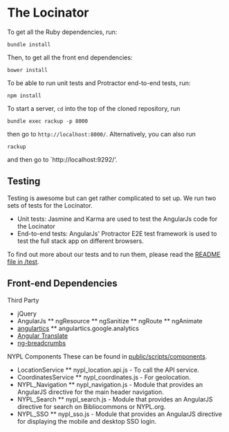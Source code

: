 # The Locinator

To get all the Ruby dependencies, run:

    bundle install

Then, to get all the front end dependencies:

    bower install

To be able to run unit tests and Protractor end-to-end tests, run:

    npm install

To start a server, `cd` into the top of the cloned repository, run

    bundle exec rackup -p 8000

then go to `http://localhost:8000/`. Alternatively, you can also run

    rackup

and then go to `http://localhost:9292/'.


## Testing

Testing is awesome but can get rather complicated to set up. We run two sets of tests for the Locinator.
* Unit tests: Jasmine and Karma are used to test the AngularJs code for the Locinator
* End-to-end tests: AngularJs' Protractor E2E test framework is used to test the full stack app on different browsers.

To find out more about our tests and to run them, please read the [README file in /test](test).

## Front-end Dependencies

Third Party
* jQuery
* AngularJs
** ngResource
** ngSanitize
** ngRoute
** ngAnimate
* [angulartics](http://luisfarzati.github.io/angulartics/)
** angulartics.google.analytics
* [Angular Translate](http://angular-translate.github.io/)
* [ng-breadcrumbs](http://ianwalter.github.io/ng-breadcrumbs/#/)

NYPL Components
These can be found in [public/scripts/components](public/scripts/components).
* LocationService
** nypl_location.api.js - To call the API service.
* CoordinatesService
** nypl_coordinates.js - For geolocation.
* NYPL_Navigation
**  nypl_navigation.js - Module that provides an AngularJS directive for the main header navigation.
* NYPL_Search
** nypl_search.js - Module that provides an AngularJS directive for search on Bibliocommons or NYPL.org.
* NYPL_SSO
** nypl_sso.js - Module that provides an AngularJS directive for displaying the mobile and desktop SSO login.
